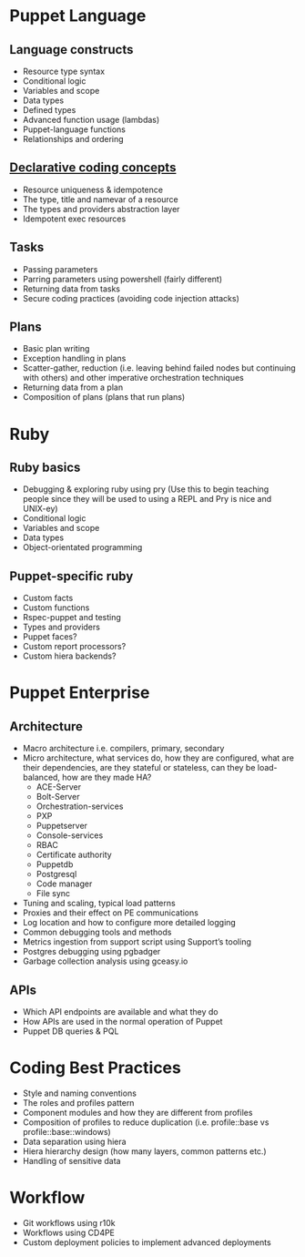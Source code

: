 # Puppet Language

## Language constructs

- Resource type syntax
- Conditional logic
- Variables and scope
- Data types
- Defined types
- Advanced function usage (lambdas)
- Puppet-language functions
- Relationships and ordering

## [Declarative coding concepts](declarative/)

- Resource uniqueness & idempotence
- The type, title and namevar of a resource
- The types and providers abstraction layer
- Idempotent exec resources

## Tasks

- Passing parameters
- Parring parameters using powershell (fairly different)
- Returning data from tasks
- Secure coding practices (avoiding code injection attacks)

## Plans

- Basic plan writing
- Exception handling in plans
- Scatter-gather, reduction (i.e. leaving behind failed nodes but continuing with others) and other imperative orchestration techniques
- Returning data from a plan
- Composition of plans (plans that run plans)

# Ruby

## Ruby basics

- Debugging & exploring ruby using pry (Use this to begin teaching people since they will be used to using a REPL and Pry is nice and UNIX-ey)
- Conditional logic
- Variables and scope
- Data types
- Object-orientated programming

## Puppet-specific ruby

- Custom facts
- Custom functions
- Rspec-puppet and testing
- Types and providers
- Puppet faces?
- Custom report processors?
- Custom hiera backends?

# Puppet Enterprise

## Architecture

- Macro architecture i.e. compilers, primary, secondary
- Micro architecture, what services do, how they are configured, what are their dependencies, are they stateful or stateless, can they be load-balanced, how are they made HA?
   - ACE-Server
   - Bolt-Server
   - Orchestration-services
   - PXP
   - Puppetserver
   - Console-services
   - RBAC
   - Certificate authority
   - Puppetdb
   - Postgresql
   - Code manager
   - File sync
- Tuning and scaling, typical load patterns
- Proxies and their effect on PE communications
- Log location and how to configure more detailed logging
- Common debugging tools and methods
- Metrics ingestion from support script using Support’s tooling
- Postgres debugging using pgbadger
- Garbage collection analysis using gceasy.io

## APIs

- Which API endpoints are available and what they do
- How APIs are used in the normal operation of Puppet
- Puppet DB queries & PQL

# Coding Best Practices

- Style and naming conventions
- The roles and profiles pattern
- Component modules and how they are different from profiles
- Composition of profiles to reduce duplication (i.e. profile::base vs profile::base::windows)
- Data separation using hiera
- Hiera hierarchy design (how many layers, common patterns etc.)
- Handling of sensitive data

# Workflow

- Git workflows using r10k
- Workflows using CD4PE
- Custom deployment policies to implement advanced deployments
